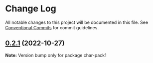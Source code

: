 # Change Log

All notable changes to this project will be documented in this file.
See [Conventional Commits](https://conventionalcommits.org) for commit guidelines.

## [0.2.1](https://github.com/ccccchar/test/compare/char-pack1@0.2.0...char-pack1@0.2.1) (2022-10-27)

**Note:** Version bump only for package char-pack1
